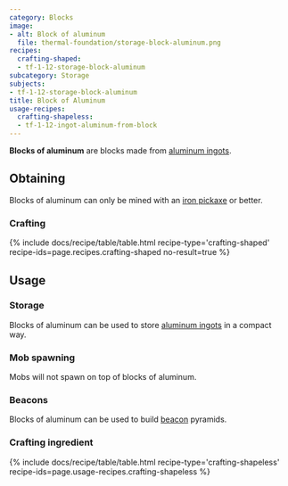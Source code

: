 ```yaml
---
category: Blocks
image:
- alt: Block of aluminum
  file: thermal-foundation/storage-block-aluminum.png
recipes:
  crafting-shaped:
  - tf-1-12-storage-block-aluminum
subcategory: Storage
subjects:
- tf-1-12-storage-block-aluminum
title: Block of Aluminum
usage-recipes:
  crafting-shapeless:
  - tf-1-12-ingot-aluminum-from-block
---
```


**Blocks of aluminum** are blocks made from [aluminum
ingots](../aluminum-ingot/).


Obtaining
---------

Blocks of aluminum can only be mined with an [iron
pickaxe](https://minecraft.gamepedia.com/Pickaxe) or better.

### Crafting
{% include docs/recipe/table/table.html recipe-type='crafting-shaped' recipe-ids=page.recipes.crafting-shaped no-result=true %}


Usage
-----

### Storage
Blocks of aluminum can be used to store [aluminum ingots](../aluminum-ingot/)
in a compact way.

### Mob spawning
Mobs will not spawn on top of blocks of aluminum.

### Beacons
Blocks of aluminum can be used to build
[beacon](https://minecraft.gamepedia.com/Beacon) pyramids.

### Crafting ingredient
{% include docs/recipe/table/table.html recipe-type='crafting-shapeless' recipe-ids=page.usage-recipes.crafting-shapeless %}
